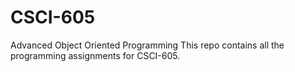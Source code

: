 # CSCI-605
Advanced Object Oriented Programming 
This repo contains all the programming assignments for CSCI-605. 
